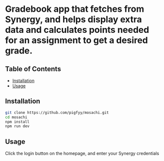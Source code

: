 # Gradebook app that fetches from Synergy, and helps display extra data and calculates points needed for an assignment to get a desired grade. 

## Table of Contents

- [Installation](#installation)
- [Usage](#usage)

## Installation

```sh
git clone https://github.com/pigfyy/mosachi.git
cd mosachi
npm install
npm run dev
```

## Usage

Click the login button on the homepage, and enter your Synergy credentials


